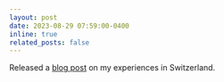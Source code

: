 ```yaml
---
layout: post
date: 2023-08-29 07:59:00-0400
inline: true
related_posts: false
---
```


Released a [blog post](https://klrshak.github.io/blog/2023/summer-23-intern/) on my experiences in Switzerland. 

